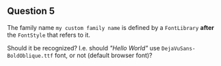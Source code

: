 ## Question 5

The family name `my custom family name` is defined by a `FontLibrary` **after** the `FontStyle` that refers to it.

Should it be recognized? I.e. should _"Hello World"_ use `DejaVuSans-BoldOblique.ttf` font, or not (default browser font)?